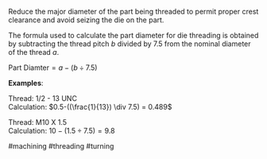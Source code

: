 Reduce the major diameter of the part being threaded to permit proper crest clearance and avoid seizing the die on the part.

The formula used to calculate the part diameter for die threading is obtained by subtracting the thread pitch $b$ divided by 7.5 from the nominal diameter of the thread $a$.

$\text{Part Diamter}=a-(b\div7.5)$

**Examples**:

Thread: 1/2 - 13 UNC  
Calculation: $0.5-((\frac{1}{13}) \div 7.5) = 0.489$

Thread: M10 X 1.5  
Calculation: $10-(1.5 \div 7.5)=9.8$

#machining #threading #turning